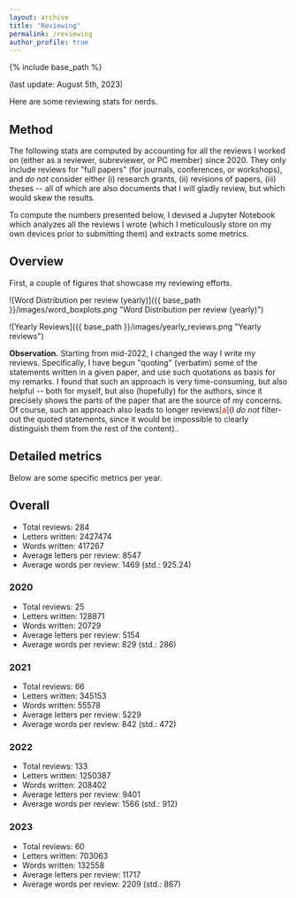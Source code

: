 ```yaml
---
layout: archive
title: "Reviewing"
permalink: /reviewing
author_profile: true
---
```


{% include base_path %}

(last update: August 5th, 2023)

Here are some reviewing stats for nerds.


## Method

The following stats are computed by accounting for all the reviews I worked on (either as a reviewer, subreviewer, or PC member) since 2020. They only include reviews for "full papers" (for journals, conferences, or workshops), and _do not_ consider either (i) research grants, (ii) revisions of papers, (iii) theses -- all of which are also documents that I will gladly review, but which would skew the results.

To compute the numbers presented below, I devised a Jupyter Notebook which analyzes all the reviews I wrote (which I meticulously store on my own devices prior to submitting them) and extracts some metrics.

## Overview

First, a couple of figures that showcase my reviewing efforts.


![Word Distribution per review (yearly)]({{ base_path }}/images/word_boxplots.png "Word Distribution per review (yearly)")

![Yearly Reviews]({{ base_path }}/images/yearly_reviews.png "Yearly reviews")


**Observation.** Starting from mid-2022, I changed the way I write my reviews. Specifically, I have begun "quoting" (verbatim) some of the statements written in a given paper, and use such quotations as basis for my remarks. I found that such an approach is very time-consuming, but also helpful -- both for myself, but also (hopefully) for the authors, since it precisely shows the parts of the paper that are the source of my concerns. Of course, such an approach also leads to longer reviews<span class="footnote"><a style="color:firebrick">[a]</a><span class="footnote_content">(I _do not_ filter-out the quoted statements, since it would be impossible to clearly distinguish them from the rest of the content).</span></span>.

## Detailed metrics

Below are some specific metrics per year.

## Overall

* Total reviews: 284
* Letters written: 2427474
* Words written: 417267
* Average letters per review: 8547
* Average words per review: 1469 (std.: 925.24)


### 2020

* Total reviews: 25 
* Letters written: 128871
* Words written: 20729
* Average letters per review: 5154
* Average words per review: 829 (std.: 286)


### 2021

* Total reviews: 66
* Letters written: 345153
* Words written: 55578
* Average letters per review: 5229
* Average words per review: 842 (std.: 472)


### 2022 

* Total reviews: 133
* Letters written: 1250387
* Words written: 208402
* Average letters per review: 9401
* Average words per review: 1566 (std.: 912)


### 2023

* Total reviews: 60
* Letters written: 703063
* Words written: 132558
* Average letters per review: 11717
* Average words per review: 2209 (std.: 867)



